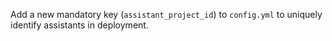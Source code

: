 Add a new mandatory key (`assistant_project_id`) to `config.yml` to uniquely identify assistants in deployment.
